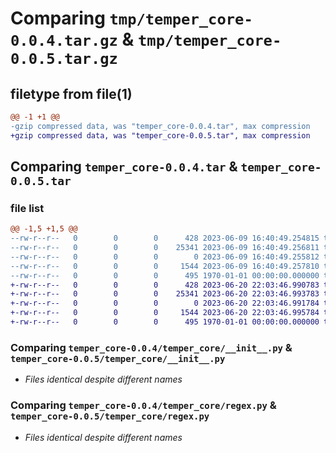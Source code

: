 # Comparing `tmp/temper_core-0.0.4.tar.gz` & `tmp/temper_core-0.0.5.tar.gz`

## filetype from file(1)

```diff
@@ -1 +1 @@
-gzip compressed data, was "temper_core-0.0.4.tar", max compression
+gzip compressed data, was "temper_core-0.0.5.tar", max compression
```

## Comparing `temper_core-0.0.4.tar` & `temper_core-0.0.5.tar`

### file list

```diff
@@ -1,5 +1,5 @@
--rw-r--r--   0        0        0      428 2023-06-09 16:40:49.254815 temper_core-0.0.4/pyproject.toml
--rw-r--r--   0        0        0    25341 2023-06-09 16:40:49.256811 temper_core-0.0.4/temper_core/__init__.py
--rw-r--r--   0        0        0        0 2023-06-09 16:40:49.255812 temper_core-0.0.4/temper_core/py.typed
--rw-r--r--   0        0        0     1544 2023-06-09 16:40:49.257810 temper_core-0.0.4/temper_core/regex.py
--rw-r--r--   0        0        0      495 1970-01-01 00:00:00.000000 temper_core-0.0.4/PKG-INFO
+-rw-r--r--   0        0        0      428 2023-06-20 22:03:46.990783 temper_core-0.0.5/pyproject.toml
+-rw-r--r--   0        0        0    25341 2023-06-20 22:03:46.993783 temper_core-0.0.5/temper_core/__init__.py
+-rw-r--r--   0        0        0        0 2023-06-20 22:03:46.991784 temper_core-0.0.5/temper_core/py.typed
+-rw-r--r--   0        0        0     1544 2023-06-20 22:03:46.995784 temper_core-0.0.5/temper_core/regex.py
+-rw-r--r--   0        0        0      495 1970-01-01 00:00:00.000000 temper_core-0.0.5/PKG-INFO
```

### Comparing `temper_core-0.0.4/temper_core/__init__.py` & `temper_core-0.0.5/temper_core/__init__.py`

 * *Files identical despite different names*

### Comparing `temper_core-0.0.4/temper_core/regex.py` & `temper_core-0.0.5/temper_core/regex.py`

 * *Files identical despite different names*


